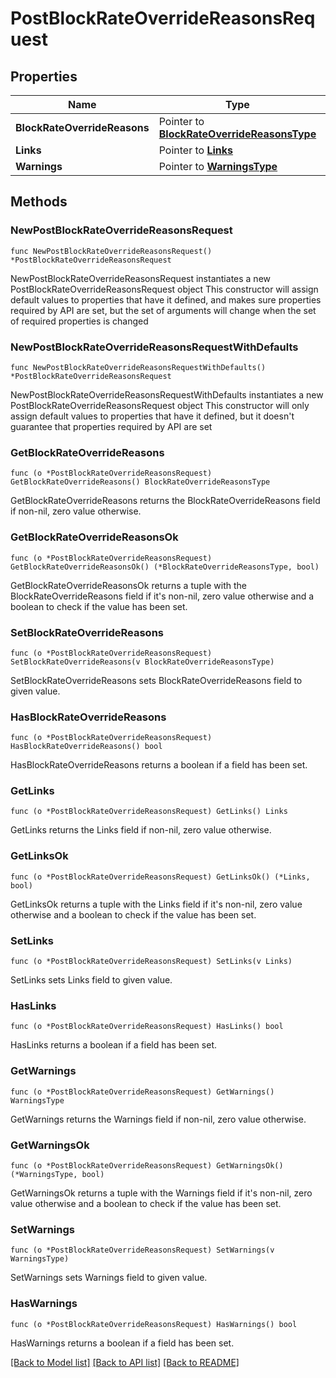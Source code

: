 # PostBlockRateOverrideReasonsRequest

## Properties

Name | Type | Description | Notes
------------ | ------------- | ------------- | -------------
**BlockRateOverrideReasons** | Pointer to [**BlockRateOverrideReasonsType**](BlockRateOverrideReasonsType.md) |  | [optional] 
**Links** | Pointer to [**Links**](Links.md) |  | [optional] 
**Warnings** | Pointer to [**WarningsType**](WarningsType.md) |  | [optional] 

## Methods

### NewPostBlockRateOverrideReasonsRequest

`func NewPostBlockRateOverrideReasonsRequest() *PostBlockRateOverrideReasonsRequest`

NewPostBlockRateOverrideReasonsRequest instantiates a new PostBlockRateOverrideReasonsRequest object
This constructor will assign default values to properties that have it defined,
and makes sure properties required by API are set, but the set of arguments
will change when the set of required properties is changed

### NewPostBlockRateOverrideReasonsRequestWithDefaults

`func NewPostBlockRateOverrideReasonsRequestWithDefaults() *PostBlockRateOverrideReasonsRequest`

NewPostBlockRateOverrideReasonsRequestWithDefaults instantiates a new PostBlockRateOverrideReasonsRequest object
This constructor will only assign default values to properties that have it defined,
but it doesn't guarantee that properties required by API are set

### GetBlockRateOverrideReasons

`func (o *PostBlockRateOverrideReasonsRequest) GetBlockRateOverrideReasons() BlockRateOverrideReasonsType`

GetBlockRateOverrideReasons returns the BlockRateOverrideReasons field if non-nil, zero value otherwise.

### GetBlockRateOverrideReasonsOk

`func (o *PostBlockRateOverrideReasonsRequest) GetBlockRateOverrideReasonsOk() (*BlockRateOverrideReasonsType, bool)`

GetBlockRateOverrideReasonsOk returns a tuple with the BlockRateOverrideReasons field if it's non-nil, zero value otherwise
and a boolean to check if the value has been set.

### SetBlockRateOverrideReasons

`func (o *PostBlockRateOverrideReasonsRequest) SetBlockRateOverrideReasons(v BlockRateOverrideReasonsType)`

SetBlockRateOverrideReasons sets BlockRateOverrideReasons field to given value.

### HasBlockRateOverrideReasons

`func (o *PostBlockRateOverrideReasonsRequest) HasBlockRateOverrideReasons() bool`

HasBlockRateOverrideReasons returns a boolean if a field has been set.

### GetLinks

`func (o *PostBlockRateOverrideReasonsRequest) GetLinks() Links`

GetLinks returns the Links field if non-nil, zero value otherwise.

### GetLinksOk

`func (o *PostBlockRateOverrideReasonsRequest) GetLinksOk() (*Links, bool)`

GetLinksOk returns a tuple with the Links field if it's non-nil, zero value otherwise
and a boolean to check if the value has been set.

### SetLinks

`func (o *PostBlockRateOverrideReasonsRequest) SetLinks(v Links)`

SetLinks sets Links field to given value.

### HasLinks

`func (o *PostBlockRateOverrideReasonsRequest) HasLinks() bool`

HasLinks returns a boolean if a field has been set.

### GetWarnings

`func (o *PostBlockRateOverrideReasonsRequest) GetWarnings() WarningsType`

GetWarnings returns the Warnings field if non-nil, zero value otherwise.

### GetWarningsOk

`func (o *PostBlockRateOverrideReasonsRequest) GetWarningsOk() (*WarningsType, bool)`

GetWarningsOk returns a tuple with the Warnings field if it's non-nil, zero value otherwise
and a boolean to check if the value has been set.

### SetWarnings

`func (o *PostBlockRateOverrideReasonsRequest) SetWarnings(v WarningsType)`

SetWarnings sets Warnings field to given value.

### HasWarnings

`func (o *PostBlockRateOverrideReasonsRequest) HasWarnings() bool`

HasWarnings returns a boolean if a field has been set.


[[Back to Model list]](../README.md#documentation-for-models) [[Back to API list]](../README.md#documentation-for-api-endpoints) [[Back to README]](../README.md)


